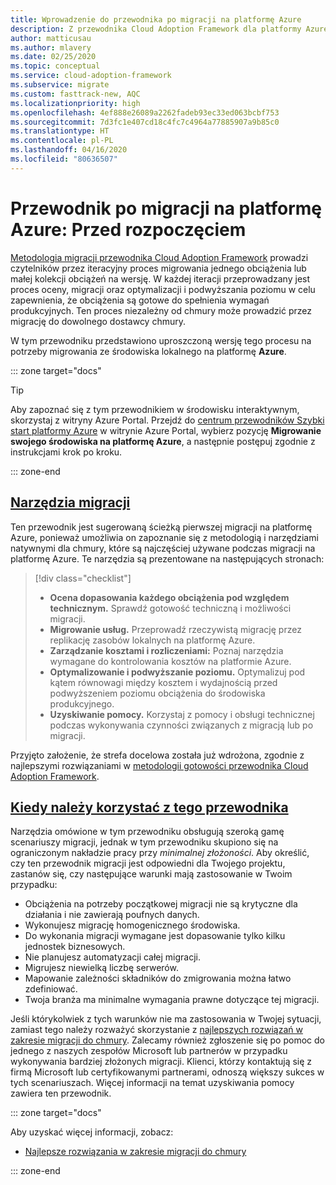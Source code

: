 ```yaml
---
title: Wprowadzenie do przewodnika po migracji na platformę Azure
description: Z przewodnika Cloud Adoption Framework dla platformy Azure dowiesz się, jak efektywnie migrować usługi Twojej organizacji na platformę Azure.
author: matticusau
ms.author: mlavery
ms.date: 02/25/2020
ms.topic: conceptual
ms.service: cloud-adoption-framework
ms.subservice: migrate
ms.custom: fasttrack-new, AQC
ms.localizationpriority: high
ms.openlocfilehash: 4ef888e26089a2262fadeb93ec33ed063bcbf753
ms.sourcegitcommit: 7d3fc1e407cd18c4fc7c4964a77885907a9b85c0
ms.translationtype: HT
ms.contentlocale: pl-PL
ms.lasthandoff: 04/16/2020
ms.locfileid: "80636507"
---
```

# <a name="azure-migration-guide-before-you-start"></a>Przewodnik po migracji na platformę Azure: Przed rozpoczęciem

[Metodologia migracji przewodnika Cloud Adoption Framework](../index.md) prowadzi czytelników przez iteracyjny proces migrowania jednego obciążenia lub małej kolekcji obciążeń na wersję. W każdej iteracji przeprowadzany jest proces oceny, migracji oraz optymalizacji i podwyższania poziomu w celu zapewnienia, że obciążenia są gotowe do spełnienia wymagań produkcyjnych. Ten proces niezależny od chmury może prowadzić przez migrację do dowolnego dostawcy chmury.

W tym przewodniku przedstawiono uproszczoną wersję tego procesu na potrzeby migrowania ze środowiska lokalnego na platformę **Azure**.

::: zone target="docs"

> [!TIP]
> Aby zapoznać się z tym przewodnikiem w środowisku interaktywnym, skorzystaj z witryny Azure Portal. Przejdź do [centrum przewodników Szybki start platformy Azure](https://portal.azure.com/?feature.quickstart=true#blade/Microsoft_Azure_Resources/QuickstartCenterBlade) w witrynie Azure Portal, wybierz pozycję **Migrowanie swojego środowiska na platformę Azure**, a następnie postępuj zgodnie z instrukcjami krok po kroku.

::: zone-end

## <a name="migration-tools"></a>[Narzędzia migracji](#tab/MigrationTools)

Ten przewodnik jest sugerowaną ścieżką pierwszej migracji na platformę Azure, ponieważ umożliwia on zapoznanie się z metodologią i narzędziami natywnymi dla chmury, które są najczęściej używane podczas migracji na platformę Azure. Te narzędzia są prezentowane na następujących stronach:

> [!div class="checklist"]
>
> - **Ocena dopasowania każdego obciążenia pod względem technicznym.** Sprawdź gotowość techniczną i możliwości migracji.
> - **Migrowanie usług.** Przeprowadź rzeczywistą migrację przez replikację zasobów lokalnych na platformę Azure.
> - **Zarządzanie kosztami i rozliczeniami:** Poznaj narzędzia wymagane do kontrolowania kosztów na platformie Azure.
> - **Optymalizowanie i podwyższanie poziomu.** Optymalizuj pod kątem równowagi między kosztem i wydajnością przed podwyższeniem poziomu obciążenia do środowiska produkcyjnego.
> - **Uzyskiwanie pomocy.** Korzystaj z pomocy i obsługi technicznej podczas wykonywania czynności związanych z migracją lub po migracji.

Przyjęto założenie, że strefa docelowa została już wdrożona, zgodnie z najlepszymi rozwiązaniami w [metodologii gotowości przewodnika Cloud Adoption Framework](../../ready/index.md).

## <a name="when-to-use-this-guide"></a>[Kiedy należy korzystać z tego przewodnika](#tab/WhenToUseThisGuide)

Narzędzia omówione w tym przewodniku obsługują szeroką gamę scenariuszy migracji, jednak w tym przewodniku skupiono się na ograniczonym nakładzie pracy przy _minimalnej złożoności_. Aby określić, czy ten przewodnik migracji jest odpowiedni dla Twojego projektu, zastanów się, czy następujące warunki mają zastosowanie w Twoim przypadku:

- Obciążenia na potrzeby początkowej migracji nie są krytyczne dla działania i nie zawierają poufnych danych.
- Wykonujesz migrację homogenicznego środowiska.
- Do wykonania migracji wymagane jest dopasowanie tylko kilku jednostek biznesowych.
- Nie planujesz automatyzacji całej migracji.
- Migrujesz niewielką liczbę serwerów.
- Mapowanie zależności składników do zmigrowania można łatwo zdefiniować.
- Twoja branża ma minimalne wymagania prawne dotyczące tej migracji.

Jeśli którykolwiek z tych warunków nie ma zastosowania w Twojej sytuacji, zamiast tego należy rozważyć skorzystanie z [najlepszych rozwiązań w zakresie migracji do chmury](../azure-best-practices/index.md). Zalecamy również zgłoszenie się po pomoc do jednego z naszych zespołów Microsoft lub partnerów w przypadku wykonywania bardziej złożonych migracji. Klienci, którzy kontaktują się z firmą Microsoft lub certyfikowanymi partnerami, odnoszą większy sukces w tych scenariuszach. Więcej informacji na temat uzyskiwania pomocy zawiera ten przewodnik.

<!-- markdownlint-enable MD033 -->

::: zone target="docs"

Aby uzyskać więcej informacji, zobacz:

- [Najlepsze rozwiązania w zakresie migracji do chmury](../azure-best-practices/index.md)

::: zone-end
